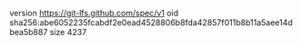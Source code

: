version https://git-lfs.github.com/spec/v1
oid sha256:abe6052235fcabdf2e0ead4528806b8fda42857f011b8b11a5aee14dbea5b887
size 4237
